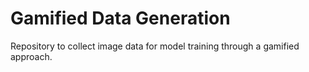 # Gamified Data Generation

Repository to collect image data for model training through a gamified approach.
